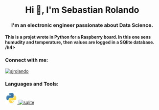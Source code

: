 <h1 align="center">Hi 👋, I'm Sebastian Rolando</h1>
<h3 align="center">I'm an electronic engineer passionate about Data Science.</h3>

<h4 align="left">This is a projet wrote in Python for a Raspberry board. In this one sens humudity and temperature, then values are logged in a SQlite database. /h4>

<h3 align="left">Connect with me:</h3>
<p align="left">
<a href="https://linkedin.com/in/sjrolando" target="blank"><img align="center" src="https://raw.githubusercontent.com/rahuldkjain/github-profile-readme-generator/master/src/images/icons/Social/linked-in-alt.svg" alt="sjrolando" height="30" width="40" /></a>
</p>

<h3 align="left">Languages and Tools:</h3>
<p align="left"> <a href="https://www.python.org" target="_blank" rel="noreferrer"> <img src="https://raw.githubusercontent.com/devicons/devicon/master/icons/python/python-original.svg" alt="python" width="40" height="40"/> </a> <a href="https://www.sqlite.org/" target="_blank" rel="noreferrer"> <img src="https://www.vectorlogo.zone/logos/sqlite/sqlite-icon.svg" alt="sqlite" width="40" height="40"/> </a> </p>

